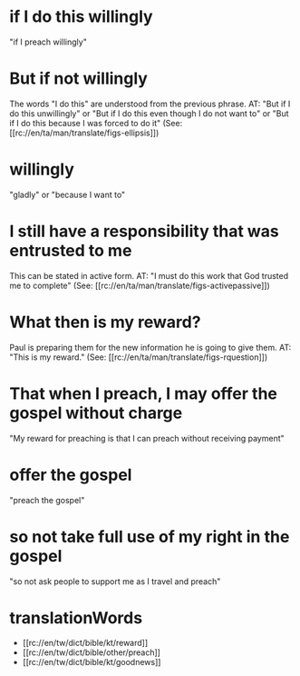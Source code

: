 # if I do this willingly

"if I preach willingly"

# But if not willingly

The words "I do this" are understood from the previous phrase. AT: "But if I do this unwillingly" or "But if I do this even though I do not want to" or "But if I do this because I was forced to do it" (See: [[rc://en/ta/man/translate/figs-ellipsis]])

# willingly

"gladly" or "because I want to"

# I still have a responsibility that was entrusted to me

This can be stated in active form. AT: "I must do this work that God trusted me to complete" (See: [[rc://en/ta/man/translate/figs-activepassive]])

# What then is my reward?

Paul is preparing them for the new information he is going to give them. AT: "This is my reward." (See: [[rc://en/ta/man/translate/figs-rquestion]])

# That when I preach, I may offer the gospel without charge

"My reward for preaching is that I can preach without receiving payment"

# offer the gospel

"preach the gospel"

# so not take full use of my right in the gospel

"so not ask people to support me as I travel and preach"

# translationWords

* [[rc://en/tw/dict/bible/kt/reward]]
* [[rc://en/tw/dict/bible/other/preach]]
* [[rc://en/tw/dict/bible/kt/goodnews]]
